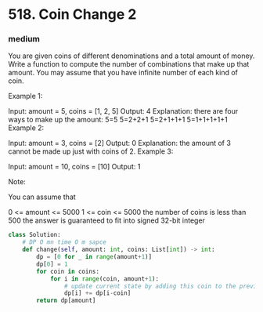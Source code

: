 # 518. Coin Change 2
### medium
You are given coins of different denominations and a total amount of money. Write a function to compute the number of combinations that make up that amount. You may assume that you have infinite number of each kind of coin.

 

Example 1:

Input: amount = 5, coins = [1, 2, 5]
Output: 4
Explanation: there are four ways to make up the amount:
5=5
5=2+2+1
5=2+1+1+1
5=1+1+1+1+1
Example 2:

Input: amount = 3, coins = [2]
Output: 0
Explanation: the amount of 3 cannot be made up just with coins of 2.
Example 3:

Input: amount = 10, coins = [10] 
Output: 1
 

Note:

You can assume that

0 <= amount <= 5000
1 <= coin <= 5000
the number of coins is less than 500
the answer is guaranteed to fit into signed 32-bit integer
```python
class Solution:
    # DP O mn time O m sapce
    def change(self, amount: int, coins: List[int]) -> int:
        dp = [0 for _ in range(amount+1)]
        dp[0] = 1
        for coin in coins:
            for i in range(coin, amount+1):
                # update current state by adding this coin to the previous state
                dp[i] += dp[i-coin]
        return dp[amount]
```